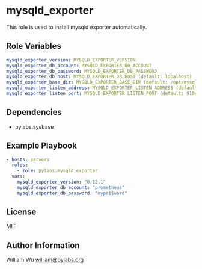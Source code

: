 mysqld_exporter
===============

This role is used to install mysqld exporter automatically.

Role Variables
--------------

```yaml
mysqld_exporter_version: MYSQLD_EXPORTER_VERSION
mysqld_exporter_db_account: MYSQLD_EXPORTER_DB_ACCOUNT
mysqld_exporter_db_password: MYSQLD_EXPORTER_DB_PASSWORD
mysqld_exporter_db_host: MYSQLD_EXPORTER_DB_HOST (default: localhost)
mysqld_exporter_base_dir: MYSQLD_EXPORTER_BASE_DIR (default: /opt/mysqld_exporter)
mysqld_exporter_listen_address: MYSQLD_EXPORTER_LISTEN_ADDRESS (default: 0.0.0.0)
mysqld_exporter_listen_port: MYSQLD_EXPORTER_LISTEN_PORT (default: 9104)
```

Dependencies
------------

- pylabs.sysbase

Example Playbook
----------------

```yaml
- hosts: servers
  roles:
    - role: pylabs.mysqld_exporter
  vars:
    mysqld_exporter_version: "0.12.1"
    mysqld_exporter_db_account: "prometheus"
    mysqld_exporter_db_password: "mypa$$word"
```

License
-------

MIT

Author Information
------------------

William Wu <william@pylabs.org>
